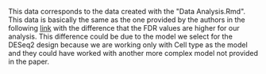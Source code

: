 This data corresponds to the data created with the "Data Analysis.Rmd". This data is basically the same as the one provided by the authors 
in the following [link](https://www.ncbi.nlm.nih.gov/geo/download/?acc=GSE98379&format=file&file=GSE98379%5FDESeq%5Foutput%2Etar%2Egz) 
with the difference that the FDR values are higher for our analysis.
This difference could be due to the model we select for the DESeq2 design because we are working only with Cell type as the model and 
they could have worked with another more complex model not provided in the paper.
